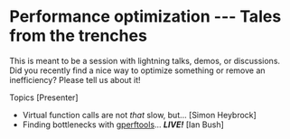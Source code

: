 Performance optimization --- Tales from the trenches
===============

This is meant to be a session with lightning talks, demos, or discussions. Did you recently find a nice way to optimize something or remove an inefficiency? Please tell us about it!

Topics [Presenter]
- Virtual function calls are not *that* slow, but... [Simon Heybrock]
- Finding bottlenecks with [gperftools](https://github.com/gperftools/gperftools)... ***LIVE!*** [Ian Bush]
